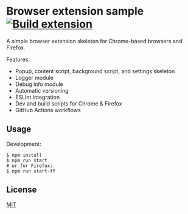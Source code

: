 # Browser extension sample [![Build extension](https://github.com/ba32107/browser-extension-sample/actions/workflows/build.yaml/badge.svg)](https://github.com/ba32107/browser-extension-sample/actions/workflows/build.yaml)

A simple browser extension skeleton for Chrome-based browsers and Firefox.

Features:
 * Popup, content script, background script, and settings skeleton
 * Logger module
 * Debug info module
 * Automatic versioning
 * ESLint integration
 * Dev and build scripts for Chrome & Firefox
 * GitHub Actions workflows

## Usage

Development:
```
$ npm install
$ npm run start
# or for Firefox:
$ npm run start-ff
```

## License

[MIT](https://github.com/ba32107/browser-extension-sample/blob/main/LICENSE)

